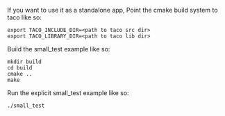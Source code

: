 If you want to use it as a standalone app, 
	Point the cmake build system to taco like so:

    export TACO_INCLUDE_DIR=<path to taco src dir>
    export TACO_LIBRARY_DIR=<path to taco lib dir>

Build the small_test example like so:

    mkdir build
    cd build
    cmake ..
    make

Run the explicit small_test example like so:

    ./small_test

